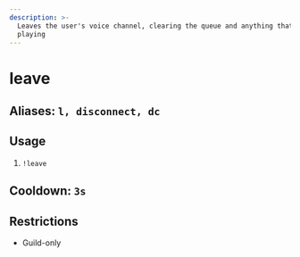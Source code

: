 ```yaml
---
description: >-
  Leaves the user's voice channel, clearing the queue and anything that was
  playing
---
```


# leave

## Aliases: `l, disconnect, dc`

## Usage

1. `!leave`

## Cooldown: `3s`

## Restrictions

* Guild-only

